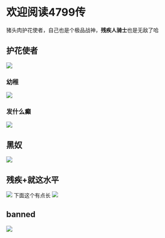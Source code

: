 # 欢迎阅读4799传
猪头肉护花使者，自己也是个极品战神，**残疾人骑士**也是无敌了哈
## 护花使者
![](/others/4799/1.png)
### 幼稚
![](/others/4799/2.png)
### 发什么癫
![](/others/4799/3.png)
## 黑奴
![](/others/4799/4.png)
## 残疾+就这水平
![](/others/4799/disable.jpg)
下面这个有点长
![](/others/4799/5.png)
## banned
![](/others/4799/banned.jpg)
